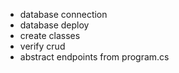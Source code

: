 - database connection 
- database deploy
- create classes
- verify crud
- abstract endpoints from program.cs
